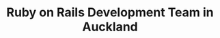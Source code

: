 ---
title: Ruby on Rails Development Team in Auckland
permalink: /landings/ruby-on-rails-developer-auckland
technology: Ruby on Rails
location: Auckland
---